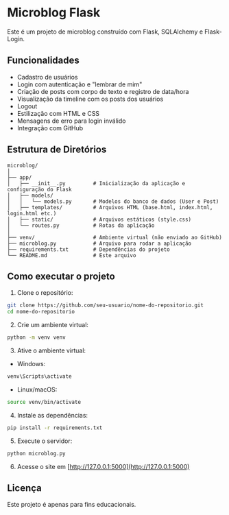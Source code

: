 # Microblog Flask

Este é um projeto de microblog construído com Flask, SQLAlchemy e Flask-Login.

## Funcionalidades

- Cadastro de usuários
- Login com autenticação e "lembrar de mim"
- Criação de posts com corpo de texto e registro de data/hora
- Visualização da timeline com os posts dos usuários
- Logout
- Estilização com HTML e CSS
- Mensagens de erro para login inválido
- Integração com GitHub

## Estrutura de Diretórios

```
microblog/
│
├── app/
│   ├── __init__.py         # Inicialização da aplicação e configuração do Flask
│   ├── models/
│   │   └── models.py       # Modelos do banco de dados (User e Post)
│   ├── templates/          # Arquivos HTML (base.html, index.html, login.html etc.)
│   ├── static/             # Arquivos estáticos (style.css)
│   └── routes.py           # Rotas da aplicação
│
├── venv/                   # Ambiente virtual (não enviado ao GitHub)
├── microblog.py            # Arquivo para rodar a aplicação
├── requirements.txt        # Dependências do projeto
└── README.md               # Este arquivo
```

## Como executar o projeto

1. Clone o repositório:
```bash
git clone https://github.com/seu-usuario/nome-do-repositorio.git
cd nome-do-repositorio
```

2. Crie um ambiente virtual:
```bash
python -m venv venv
```

3. Ative o ambiente virtual:

- Windows:
```bash
venv\Scripts\activate
```

- Linux/macOS:
```bash
source venv/bin/activate
```

4. Instale as dependências:
```bash
pip install -r requirements.txt
```

5. Execute o servidor:
```bash
python microblog.py
```

6. Acesse o site em [http://127.0.0.1:5000](http://127.0.0.1:5000)

## Licença

Este projeto é apenas para fins educacionais.
